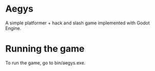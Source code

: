 # Aegys

A simple platformer + hack and slash game implemented with Godot Engine.

# Running the game

To run the game, go to bin/aegys.exe.